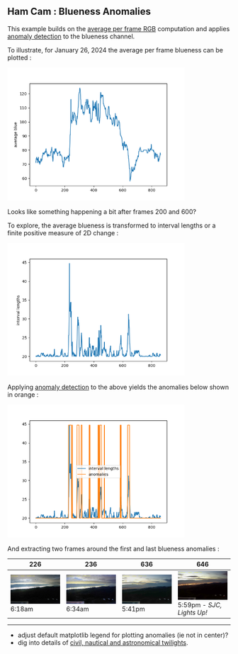 
## Ham Cam : Blueness Anomalies

This example builds on the [average per frame RGB](../hcc_02_ave_rgb/) computation and applies [anomaly detection](https://github.com/ankane/AnomalyDetection.cpp) to the blueness channel.

To illustrate, for January 26, 2024 the average per frame blueness can be plotted :

<img src="ave_b.png" width=400px>

Looks like something happening a bit after frames 200 and 600?

To explore, the average blueness is transformed to interval lengths or a finite positive measure of 2D change :

<img src="interval_lengths.png" width=400px>

Applying [anomaly detection](https://github.com/ankane/AnomalyDetection.cpp) to the above yields the anomalies below shown in orange :

<img src="anomalies.png" width=400px>

And extracting two frames around the first and last blueness anomalies :

| 226 | 236 | 636 | 646 |
| --- | --- | --- | --- |
| <img src="frame_0000226.jpg" width=200px><br>6:18am | <img src="frame_0000236.jpg" width=200px><br>6:34am | <img src="frame_0000636.jpg" width=200px><br>5:41pm | <img src="frame_0000646.jpg" width=200px><br>5:59pm - *SJC, Lights Up!* | 

---

* adjust default matplotlib legend for plotting anomalies (ie not in center)?
* dig into details of [civil, nautical and astronomical twilights](https://en.wikipedia.org/wiki/Sunset).
